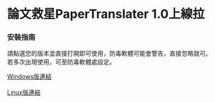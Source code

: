 # 論文救星PaperTranslater 1.0上線拉

### 安裝指南
請點選您的版本並直接打開即可使用，防毒軟體可能會警告，直接忽略就可。<BR>
若多次出現使用，可至防毒軟體處設定。<BR>

[Windows版連結](https://drive.google.com/file/d/18vi19gHzyls1Cri4RyKIwr2q15Lj9GO3/view?usp=sharing) <BR>
<BR>
[Linux版連結](https://drive.google.com/file/d/1G12WzAqwHrgwlqGxKdXmTgrb8ooXR7xv/view?usp=sharing)<BR>
